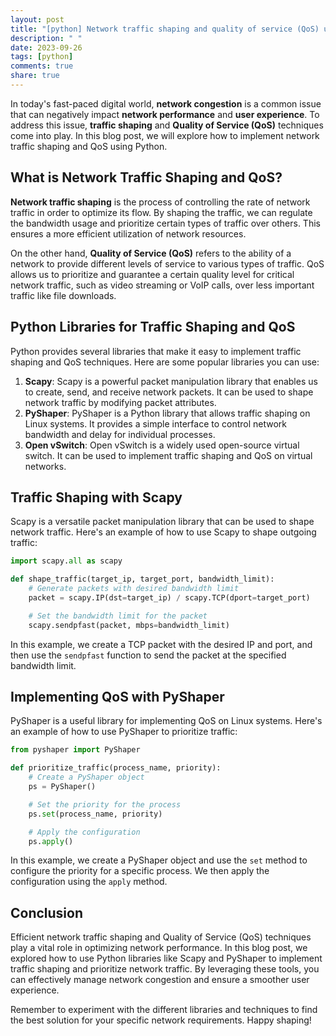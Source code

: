 ```yaml
---
layout: post
title: "[python] Network traffic shaping and quality of service (QoS) using Python"
description: " "
date: 2023-09-26
tags: [python]
comments: true
share: true
---
```


In today's fast-paced digital world, **network congestion** is a common issue that can negatively impact **network performance** and **user experience**. To address this issue, **traffic shaping** and **Quality of Service (QoS)** techniques come into play. In this blog post, we will explore how to implement network traffic shaping and QoS using Python.

## What is Network Traffic Shaping and QoS?

**Network traffic shaping** is the process of controlling the rate of network traffic in order to optimize its flow. By shaping the traffic, we can regulate the bandwidth usage and prioritize certain types of traffic over others. This ensures a more efficient utilization of network resources.

On the other hand, **Quality of Service (QoS)** refers to the ability of a network to provide different levels of service to various types of traffic. QoS allows us to prioritize and guarantee a certain quality level for critical network traffic, such as video streaming or VoIP calls, over less important traffic like file downloads.

## Python Libraries for Traffic Shaping and QoS

Python provides several libraries that make it easy to implement traffic shaping and QoS techniques. Here are some popular libraries you can use:

1. **Scapy**: Scapy is a powerful packet manipulation library that enables us to create, send, and receive network packets. It can be used to shape network traffic by modifying packet attributes.
2. **PyShaper**: PyShaper is a Python library that allows traffic shaping on Linux systems. It provides a simple interface to control network bandwidth and delay for individual processes.
3. **Open vSwitch**: Open vSwitch is a widely used open-source virtual switch. It can be used to implement traffic shaping and QoS on virtual networks.

## Traffic Shaping with Scapy

Scapy is a versatile packet manipulation library that can be used to shape network traffic. Here's an example of how to use Scapy to shape outgoing traffic:

```python
import scapy.all as scapy

def shape_traffic(target_ip, target_port, bandwidth_limit):
    # Generate packets with desired bandwidth limit
    packet = scapy.IP(dst=target_ip) / scapy.TCP(dport=target_port)

    # Set the bandwidth limit for the packet
    scapy.sendpfast(packet, mbps=bandwidth_limit)
```

In this example, we create a TCP packet with the desired IP and port, and then use the `sendpfast` function to send the packet at the specified bandwidth limit.

## Implementing QoS with PyShaper

PyShaper is a useful library for implementing QoS on Linux systems. Here's an example of how to use PyShaper to prioritize traffic:

```python
from pyshaper import PyShaper

def prioritize_traffic(process_name, priority):
    # Create a PyShaper object
    ps = PyShaper()

    # Set the priority for the process
    ps.set(process_name, priority)

    # Apply the configuration
    ps.apply()
```

In this example, we create a PyShaper object and use the `set` method to configure the priority for a specific process. We then apply the configuration using the `apply` method.

## Conclusion

Efficient network traffic shaping and Quality of Service (QoS) techniques play a vital role in optimizing network performance. In this blog post, we explored how to use Python libraries like Scapy and PyShaper to implement traffic shaping and prioritize network traffic. By leveraging these tools, you can effectively manage network congestion and ensure a smoother user experience.

Remember to experiment with the different libraries and techniques to find the best solution for your specific network requirements. Happy shaping!